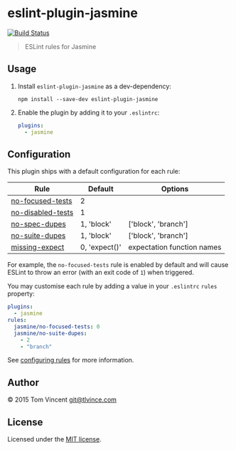 # eslint-plugin-jasmine

[![Build Status][travis-image]][travis-url]

[travis-url]: https://travis-ci.org/tlvince/eslint-plugin-jasmine
[travis-image]: https://img.shields.io/travis/tlvince/eslint-plugin-jasmine.svg

> ESLint rules for Jasmine

## Usage

1. Install `eslint-plugin-jasmine` as a dev-dependency:

    ```shell
    npm install --save-dev eslint-plugin-jasmine
    ```

2. Enable the plugin by adding it to your `.eslintrc`:

    ```yaml
    plugins:
      - jasmine
    ```

## Configuration

This plugin ships with a default configuration for each rule:

Rule                    | Default       | Options
----                    | -------       | -------
[no-focused-tests][]    | 2             |
[no-disabled-tests][]   | 1             |
[no-spec-dupes][]       | 1, 'block'    | ['block', 'branch']
[no-suite-dupes][]      | 1, 'block'    | ['block', 'branch']
[missing-expect][]      | 0, 'expect()' | expectation function names

For example, the `no-focused-tests` rule is enabled by default and will cause
ESLint to throw an error (with an exit code of `1`) when triggered.

You may customise each rule by adding a value in your `.eslintrc` `rules`
property:

```yaml
plugins:
  - jasmine
rules:
  jasmine/no-focused-tests: 0
  jasmine/no-suite-dupes:
    - 2
    - "branch"
```

See [configuring rules][] for more information.

[no-focused-tests]: docs/rules/no-focused-tests.md
[no-disabled-tests]: docs/rules/no-disabled-tests.md
[no-spec-dupes]: docs/rules/no-spec-dupes.md
[no-suite-dupes]: docs/rules/no-suite-dupes.md
[missing-expect]: docs/rules/missing-expect.md
[configuring rules]: http://eslint.org/docs/user-guide/configuring#configuring-rules

## Author

© 2015 Tom Vincent <git@tlvince.com>

## License

Licensed under the [MIT license](http://tlvince.mit-license.org).
